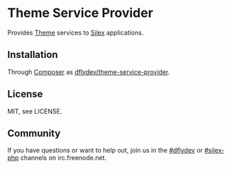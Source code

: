 Theme Service Provider
======================

Provides [Theme][00] services to [Silex][01] applications.


Installation
------------

Through [Composer][02] as [dflydev/theme-service-provider][03].


License
-------

MIT, see LICENSE.


Community
---------

If you have questions or want to help out, join us in the
[#dflydev][#dflydev] or [#silex-php][#silex-php] channels
on irc.freenode.net.

[00]: http://github.com/dflydev/dflydev-theme
[01]: http://silex.sensiolabs.org
[02]: http://getcomposer.org
[03]: https://packagist.org/packages/dflydev/theme-service-provider
 
[#dflydev]: irc://irc.freenode.net/#dflydev
[#silex-php]: irc://irc.freenode.net/#silex-php